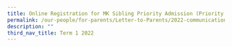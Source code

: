 ```yaml
---
title: Online Registration for MK Sibling Priority Admission (Priority Order 2)
permalink: /our-people/for-parents/Letter-to-Parents/2022-communications/Term-1-2022/14Jan2022
description: ""
third_nav_title: Term 1 2022
---
```

